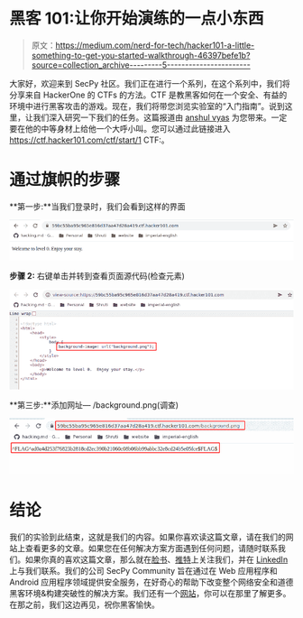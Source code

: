 # 黑客 101:让你开始演练的一点小东西

> 原文：<https://medium.com/nerd-for-tech/hacker101-a-little-something-to-get-you-started-walkthrough-46397befe1b?source=collection_archive---------5----------------------->

大家好，欢迎来到 SecPy 社区。我们正在进行一个系列，在这个系列中，我们将分享来自 HackerOne 的 CTFs 的方法。CTF 是教黑客如何在一个安全、有益的环境中进行黑客攻击的游戏。现在，我们将带您浏览实验室的“入门指南”。说到这里，让我们深入研究一下我们的任务。这篇报道由 [anshul vyas](https://www.instagram.com/_ansh_vyas/) 为您带来。一定要在他的中等身材上给他一个大呼小叫。您可以通过此链接进入 https://ctf.hacker101.com/ctf/start/1 CTF:。

# 通过旗帜的步骤

**第一步:**当我们登录时，我们会看到这样的界面

![](img/92c5c78f8c70e20c74f62d66b2be5196.png)

**步骤 2:** 右键单击并转到查看页面源代码(检查元素)

![](img/b4ed58ac3fb26a4f00cb019b281500c1.png)

**第三步:**添加网址— /background.png(调查)

![](img/79e88a02b27db70e0f4536871c903fd3.png)

# 结论

我们的实验到此结束，这就是我们的内容。如果你喜欢读这篇文章，请在我们的网站上查看更多的文章。如果您在任何解决方案方面遇到任何问题，请随时联系我们。如果你真的喜欢这篇文章，那么就在[脸书](https://www.facebook.com/secpycommunity01)、[推特](https://twitter.com/SecPyCommunity)上关注我们，并在 [LinkedIn](https://www.linkedin.com/company/secpy-community-pvt-ltd/mycompany/) 上与我们联系。我们的公司 SecPy Community 旨在通过在 Web 应用程序和 Android 应用程序领域提供安全服务，在好奇心的帮助下改变整个网络安全和道德黑客环境&构建突破性的解决方案。我们还有一个[网站](https://secpycommunity.in/)，你可以在那里了解更多。在那之前，我们这边再见，祝你黑客愉快。